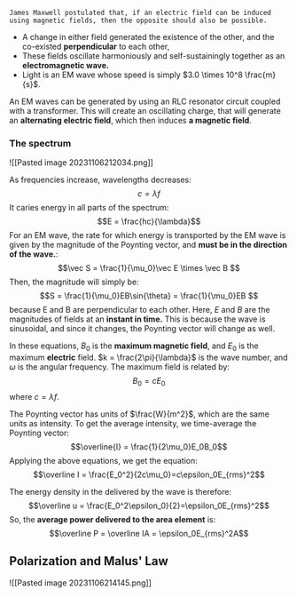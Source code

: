 	James Maxwell postulated that, if an electric field can be induced using magnetic fields, then the opposite should also be possible. 
- A change in either field generated the existence of the other, and the co-existed **perpendicular** to each other,
- These fields oscillate harmoniously and self-sustainingly together as an **electromagnetic wave.**
- Light is an EM wave whose speed is simply $3.0 \times 10^8 \frac{m}{s}$.

An EM waves can be generated by using an RLC resonator circuit coupled with a transformer. This will create an oscillating charge, that will generate an **alternating electric field**, which then induces **a magnetic field**.

### The spectrum

![[Pasted image 20231106212034.png]]

As frequencies increase, wavelengths decreases: 
$$c = \lambda f$$
It caries energy in all parts of the spectrum: 
$$E = \frac{hc}{\lambda}$$
For an EM wave, the rate for which energy is transported by the EM wave is given by the magnitude of the Poynting vector, and **must be in the direction of the wave.**:
$$\vec S = \frac{1}{\mu_0}\vec E \times \vec B $$
Then, the magnitude will simply be: 
$$S = \frac{1}{\mu_0}EB\sin{\theta} = \frac{1}{\mu_0}EB  $$
because E and B are perpendicular to each other. Here, $E$ and $B$ are the magnitudes of fields at an **instant in time.** This is because the wave is sinusoidal, and since it changes, the Poynting vector will change as well.

In these equations, $B_0$ is the **maximum magnetic field**, and $E_0$ is the maximum **electric** field.
$k = \frac{2\pi}{\lambda}$ is the wave number, and $\omega$ is the angular frequency. The maximum field is related by: 
$$B_0= cE_0$$
where $c= \lambda f$. 

The Poynting vector has units of $\frac{W}{m^2}$, which are the same units as intensity. To get the average intensity, we time-average the Poynting vector: 
$$\overline{I} = \frac{1}{2\mu_0}E_0B_0$$
Applying the above equations, we get the equation: 
$$\overline I = \frac{E_0^2}{2c\mu_0}=c\epsilon_0E_{rms}^2$$

The energy density in the delivered by the wave is therefore: 
$$\overline u = \frac{E_0^2\epsilon_0}{2}=\epsilon_0E_{rms}^2$$
So, the **average power delivered to the area element** is: 
$$\overline P = \overline IA = \epsilon_0E_{rms}^2A$$


## Polarization and Malus' Law
![[Pasted image 20231106214145.png]]
